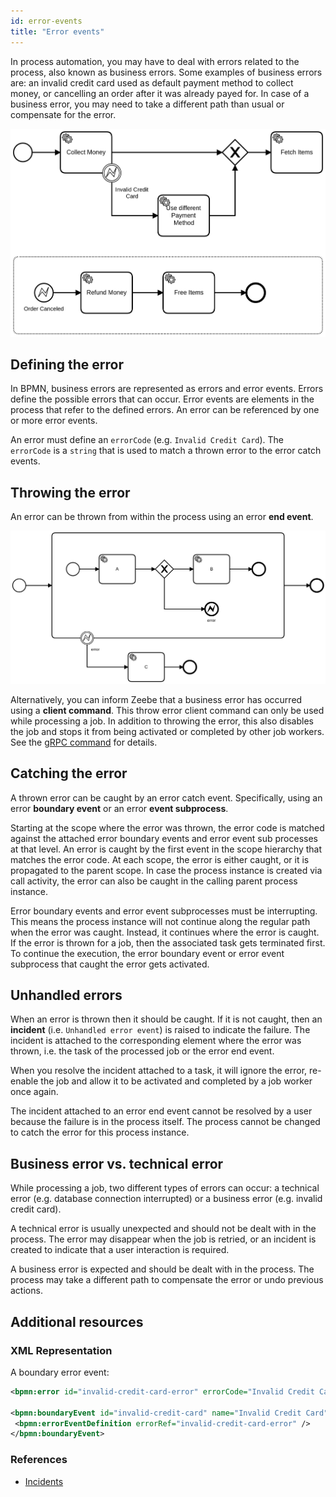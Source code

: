 ```yaml
---
id: error-events
title: "Error events"
---
```


In process automation, you may have to deal with errors related to the process, also known as business errors.
Some examples of business errors are: an invalid credit card used as default payment method to collect money, or cancelling an order after it was already payed for.
In case of a business error, you may need to take a different path than usual or compensate for the error.

![process](assets/error-events.png)

## Defining the error

In BPMN, business errors are represented as errors and error events.
Errors define the possible errors that can occur.
Error events are elements in the process that refer to the defined errors.
An error can be referenced by one or more error events.

An error must define an `errorCode` (e.g. `Invalid Credit Card`).
The `errorCode` is a `string` that is used to match a thrown error to the error catch events.

## Throwing the error
An error can be thrown from within the process using an error **end event**.

![process](assets/error-throw-events.png)

Alternatively, you can inform Zeebe that a business error has occurred using a **client command**.
This throw error client command can only be used while processing a job.
In addition to throwing the error, this also disables the job and stops it from being activated or completed by other job workers.
See the [gRPC command](/reference/grpc.md#throwerror-rpc) for details.

## Catching the error

A thrown error can be caught by an error catch event.
Specifically, using an error **boundary event** or an error **event subprocess**.

Starting at the scope where the error was thrown, the error code is matched against the attached error boundary events and error event sub processes at that level.
An error is caught by the first event in the scope hierarchy that matches the error code.
At each scope, the error is either caught, or it is propagated to the parent scope.
In case the process instance is created via call activity, the error can also be caught in the calling parent process instance.

Error boundary events and error event subprocesses must be interrupting.
This means the process instance will not continue along the regular path when the error was caught.
Instead, it continues where the error is caught.
If the error is thrown for a job, then the associated task gets terminated first.
To continue the execution, the error boundary event or error event subprocess that caught the error gets activated.

## Unhandled errors

When an error is thrown then it should be caught.
If it is not caught, then an **incident** (i.e. `Unhandled error event`) is raised to indicate the failure.
The incident is attached to the corresponding element where the error was thrown, i.e. the task of the processed job or the error end event.

When you resolve the incident attached to a task, it will ignore the error, re-enable the job and allow it to be activated and completed by a job worker once again.

The incident attached to an error end event cannot be resolved by a user because the failure is in the process itself.
The process cannot be changed to catch the error for this process instance.

## Business error vs. technical error

While processing a job, two different types of errors can occur: a technical error (e.g. database connection interrupted) or a business error (e.g. invalid credit card).

A technical error is usually unexpected and should not be dealt with in the process.
The error may disappear when the job is retried, or an incident is created to indicate that a user interaction is required.

A business error is expected and should be dealt with in the process.
The process may take a different path to compensate the error or undo previous actions.

## Additional resources

 ### XML Representation
A boundary error event:

```xml
<bpmn:error id="invalid-credit-card-error" errorCode="Invalid Credit Card" />

<bpmn:boundaryEvent id="invalid-credit-card" name="Invalid Credit Card" attachedToRef="collect-money">
 <bpmn:errorEventDefinition errorRef="invalid-credit-card-error" />
</bpmn:boundaryEvent>

```

### References

- [Incidents](/product-manuals/concepts/incidents.md)
